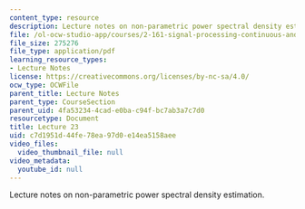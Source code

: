 ```yaml
---
content_type: resource
description: Lecture notes on non-parametric power spectral density estimation.
file: /ol-ocw-studio-app/courses/2-161-signal-processing-continuous-and-discrete-fall-2008/c7d1951d44fe78ea97d0e14ea5158aee_lecture_23.pdf
file_size: 275276
file_type: application/pdf
learning_resource_types:
- Lecture Notes
license: https://creativecommons.org/licenses/by-nc-sa/4.0/
ocw_type: OCWFile
parent_title: Lecture Notes
parent_type: CourseSection
parent_uid: 4fa53234-4cad-e0ba-c94f-bc7ab3a7c7d0
resourcetype: Document
title: Lecture 23
uid: c7d1951d-44fe-78ea-97d0-e14ea5158aee
video_files:
  video_thumbnail_file: null
video_metadata:
  youtube_id: null
---
```

Lecture notes on non-parametric power spectral density estimation.